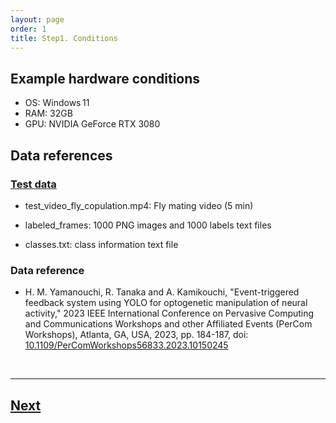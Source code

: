 ```yaml
---
layout: page
order: 1
title: Step1. Conditions
---
```


## Example hardware conditions
 - OS: Windows 11
 - RAM: 32GB
 - GPU: NVIDIA GeForce RTX 3080


## Data references

### [Test data](https://github.com/Kamikouchi-lab/YORU/tree/main/test_data)

- test_video_fly_copulation.mp4: Fly mating video (5 min)

- labeled_frames:  1000 PNG images and 1000 labels text files

- classes.txt: class information text file


### Data reference

- H. M. Yamanouchi, R. Tanaka and A. Kamikouchi, "Event-triggered feedback system using YOLO for optogenetic manipulation of neural activity," 2023 IEEE International Conference on Pervasive Computing and Communications Workshops and other Affiliated Events (PerCom Workshops), Atlanta, GA, USA, 2023, pp. 184-187, doi: [10.1109/PerComWorkshops56833.2023.10150245](https://ieeexplore.ieee.org/document/10150245)


<br>

---

## [Next](../02-create-model-tutorial/)